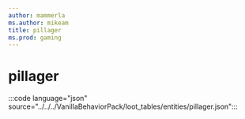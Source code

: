```yaml
---
author: mammerla
ms.author: mikeam
title: pillager
ms.prod: gaming
---
```


# pillager

:::code language="json" source="../../../VanillaBehaviorPack/loot_tables/entities/pillager.json":::